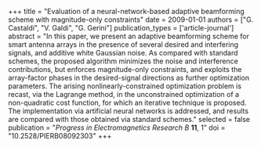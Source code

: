 +++
title = "Evaluation of a neural-network-based adaptive beamforming scheme with magnitude-only constraints"
date = 2009-01-01
authors = ["G. Castaldi", "V. Galdi", "G. Gerini"]
publication_types = ['article-journal']
abstract = "In this paper, we present an adaptive beamforming scheme for smart antenna arrays in the presence of several desired and interfering signals, and additive white Gaussian noise. As compared with standard schemes, the proposed algorithm minimizes the noise and interference contributions, but enforces magnitude-only constraints, and exploits the array-factor phases in the desired-signal directions as further optimization parameters. The arising nonlinearly-constrained optimization problem is recast, via the Lagrange method, in the unconstrained optimization of a non-quadratic cost function, for which an iterative technique is proposed. The implementation via artificial neural networks is addressed, and results are compared with those obtained via standard schemes."
selected = false
publication = "*Progress in Electromagnetics Research B* **11**, 1"
doi = "10.2528/PIERB08092303"
+++
